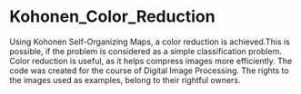 # Kohonen_Color_Reduction
Using Kohonen Self-Organizing Maps, a color reduction is achieved.This is possible, if the problem is considered as a simple classification problem.
Color reduction is useful, as it helps compress images more efficiently. The code was created for the course of Digital Image Processing.
The rights to the images used as examples, belong to their rightful owners.
